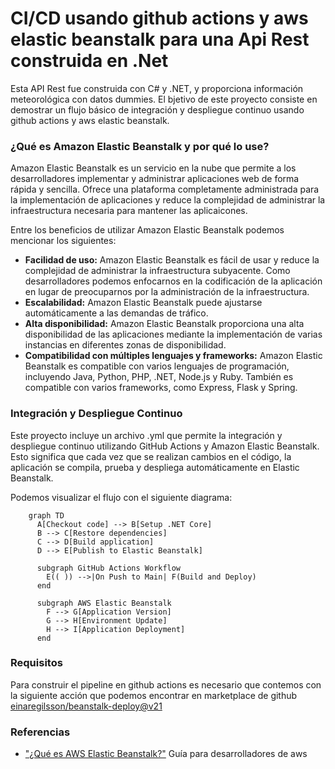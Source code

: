 # CI/CD usando github actions y aws elastic beanstalk para una Api Rest construida en .Net


Esta API Rest fue construida con C# y .NET, y proporciona información meteorológica con datos dummies. El bjetivo de este proyecto consiste en demostrar un flujo básico
de integración y despliegue continuo usando github actions y aws elastic beanstalk.

### ¿Qué es Amazon Elastic Beanstalk y por qué lo use?
Amazon Elastic Beanstalk es un servicio en la nube que permite a los desarrolladores implementar y administrar aplicaciones web de forma rápida y sencilla. Ofrece una plataforma completamente administrada para la implementación de aplicaciones y reduce la complejidad de administrar la infraestructura necesaria para mantener las aplicaicones.

Entre los beneficios de utilizar Amazon Elastic Beanstalk podemos mencionar los siguientes:
- **Facilidad de uso:** Amazon Elastic Beanstalk es fácil de usar y reduce la complejidad de administrar la infraestructura subyacente. Como desarrolladores podemos enfocarnos en la codificación de la aplicación en lugar de preocuparnos por la administración de la infraestructura.
- **Escalabilidad:** Amazon Elastic Beanstalk puede ajustarse automáticamente a las demandas de tráfico.
- **Alta disponibilidad:** Amazon Elastic Beanstalk proporciona una alta disponibilidad de las aplicaciones mediante la implementación de varias instancias en diferentes zonas de disponibilidad.
- **Compatibilidad con múltiples lenguajes y frameworks:** Amazon Elastic Beanstalk es compatible con varios lenguajes de programación, incluyendo Java, Python, PHP, .NET, Node.js y Ruby. También es compatible con varios frameworks, como Express, Flask y Spring.


### Integración y Despliegue Continuo
Este proyecto incluye un archivo .yml que permite la integración y despliegue continuo utilizando GitHub Actions y Amazon Elastic Beanstalk. Esto significa que cada vez que se realizan cambios en el código, la aplicación se compila, prueba y despliega automáticamente en Elastic Beanstalk.

Podemos visualizar el flujo con el siguiente diagrama:

```mermaid
    graph TD
      A[Checkout code] --> B[Setup .NET Core]
      B --> C[Restore dependencies]
      C --> D[Build application]
      D --> E[Publish to Elastic Beanstalk]

      subgraph GitHub Actions Workflow
        E(( )) -->|On Push to Main| F(Build and Deploy)
      end

      subgraph AWS Elastic Beanstalk
        F --> G[Application Version]
        G --> H[Environment Update]
        H --> I[Application Deployment]
      end
```

### Requisitos

Para construir el pipeline en github actions es necesario que contemos con la siguiente acción que podemos encontrar en marketplace de github [einaregilsson/beanstalk-deploy@v21](https://github.com/marketplace/actions/beanstalk-deploy)

### Referencias
- ["¿Qué es AWS Elastic Beanstalk?"](https://docs.aws.amazon.com/es_es/elasticbeanstalk/latest/dg/Welcome.html) Guía para desarrolladores de aws
